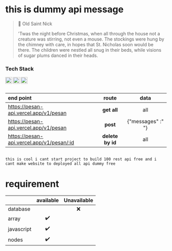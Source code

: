 # this is dummy api message

> 🎅 Old Saint Nick
>
> 'Twas the night before Christmas, when all through the house not a creature was stirring, not even a mouse. The stockings were hung by the chimney with care, in hopes that St. Nicholas soon would be there. The children were nestled all snug in their beds, while visions of sugar plums danced in their heads.

### Tech Stack
  <a href="#"><img align="left" alt="JavaScript" title="JavaScript" width="21px" src="https://upload.wikimedia.org/wikipedia/commons/9/99/Unofficial_JavaScript_logo_2.svg" /></a>
  <a href="https://nodejs.org/"><img align="left" alt="NodeJS" title="NodeJS" width="21px" src="https://seeklogo.com/images/N/nodejs-logo-FBE122E377-seeklogo.com.png" /></a>
  <a href="https://hapi.dev/"><img align="left" alt="Hapi" title="Hapi (NodeJS HTTP Framework)" width="21px" src="https://avatars.githubusercontent.com/u/3774533?s=200&v=4" /></a>
<br>
<br>

| end point |  route  | data |
|:-----|:--------:|:------:|
| https://pesan-api.vercel.app/v1/pesan | **get all** | all  |
| https://pesan-api.vercel.app/v1/pesan |  **post** |  {"messages" :" "} |
| https://pesan-api.vercel.app/v1/pesan/:id | **delete by id** | all |


```jdata json input

this is cool i cant start project to build 100 rest api free and i cant make website to deployed all api dummy free
```

 # requirement
 
|   |  available  | Unavailable |
|:-----|:--------:|:------:|
|database||❌|
|array|✔️||
|javascript|✔️||
|nodes|✔️||
